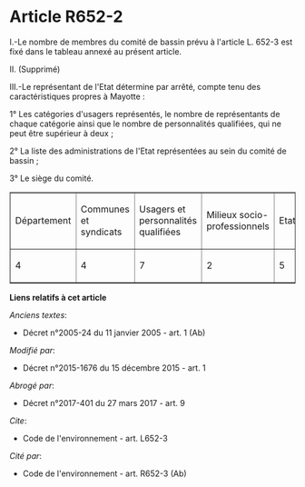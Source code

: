 # Article R652-2

I.-Le nombre de membres du comité de bassin prévu à l'article L. 652-3 est fixé dans le tableau annexé au présent article. 

II. (Supprimé) 

III.-Le représentant de l'Etat détermine par arrêté, compte tenu des caractéristiques propres à Mayotte : 

1° Les catégories d'usagers représentés, le nombre de représentants de chaque catégorie ainsi que le nombre de personnalités
qualifiées, qui ne peut être supérieur à deux ; 

2° La liste des administrations de l'Etat représentées au sein du comité de bassin ; 

3° Le siège du comité. 

<table width="605" cellspacing="0" border="1" align="center" cellpadding="0">
  <tbody>
    <tr>
      <td width="79">

Département 

</td>
      <td width="78">

Communes et syndicats 

</td>
      <td width="79">

Usagers et personnalités qualifiées 

</td>
      <td width="79">

Milieux socio-professionnels 

</td>
      <td width="72">

Etat 

</td>
      <td width="72">

Total 

</td>
    </tr>
    <tr>
      <td width="79">

4 

</td>
      <td width="78">

4 

</td>
      <td width="79">

7 

</td>
      <td width="79">

2 

</td>
      <td width="72">

5 

</td>
      <td width="72">

22

</td>
    </tr>
  </tbody>
</table>

**Liens relatifs à cet article**

_Anciens textes_:

  - Décret n°2005-24 du 11 janvier 2005 - art. 1 (Ab)

_Modifié par_:

  - Décret n°2015-1676 du 15 décembre 2015 - art. 1

_Abrogé par_:

  - Décret n°2017-401 du 27 mars 2017 - art. 9

_Cite_:

  - Code de l'environnement - art. L652-3

_Cité par_:

  - Code de l'environnement - art. R652-3 (Ab)
